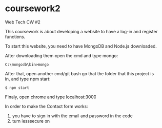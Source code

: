 # coursework2
Web Tech CW #2

This coursework is about developing a website to have a log-in and register functions.

To start this website, you need to have MongoDB and Node.js downloaded.

After downloading them open the cmd and type mongo:
```
C:\mongodb\bin>mongo
```

After that, open another cmd/git bash go that the folder that this project is in, and type npm start:
````
$ npm start
````

Finaly, open chrome and type localhost:3000

In order to make the Contact form works:

1) you have to sign in with the email and password in the code
2) turn lesssecure on
